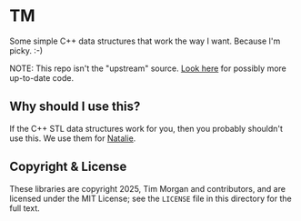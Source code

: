 # TM

Some simple C++ data structures that work the way I want. Because I'm picky. :-)

NOTE: This repo isn't the "upstream" source.
[Look here](https://github.com/natalie-lang/natalie/tree/master/ext/tm) for
possibly more up-to-date code.


## Why should I use this?

If the C++ STL data structures work for you, then you probably shouldn't use this.
We use them for [Natalie](https://github.com/natalie-lang/natalie).

## Copyright & License

These libraries are copyright 2025, Tim Morgan and contributors, and are licensed
under the MIT License; see the `LICENSE` file in this directory for the full text.

